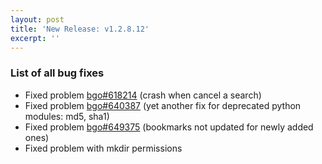 ```yaml
---
layout: post
title: 'New Release: v1.2.8.12'
excerpt: ''
---
```


### List of all bug fixes

* Fixed problem [bgo#618214](https://bugzilla.gnome.org/show_bug.cgi?id=618214) (crash when cancel a search)
* Fixed problem [bgo#640387](https://bugzilla.gnome.org/show_bug.cgi?id=640387) (yet another fix for deprecated python modules: md5, sha1)
* Fixed problem [bgo#649375](https://bugzilla.gnome.org/show_bug.cgi?id=649375) (bookmarks not updated for newly added ones)
* Fixed problem with mkdir permissions
